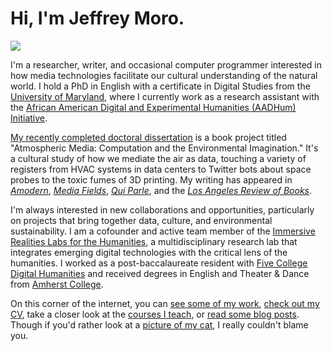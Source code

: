 # Hi, I'm Jeffrey Moro.

<img src="/img/selfie-website.jpg" class="selfie"/>

I'm a researcher, writer, and occasional computer programmer interested in how media technologies facilitate our cultural understanding of the natural world. I hold a PhD in English with a certificate in Digital Studies from the [University of Maryland](http://english.umd.edu), where I currently work as a research assistant with the [African American Digital and Experimental Humanities (AADHum) Initiative](https://aadhum.umd.edu).  

[My recently completed doctoral dissertation](https://jeffreymoro.com/blog/2022-04-01-defense-talk/) is a book project titled "Atmospheric Media: Computation and the Environmental Imagination." It's a cultural study of how we mediate the air as data, touching a variety of registers from HVAC systems in data centers to Twitter bots about space probes to the toxic fumes of 3D printing. My writing has appeared in [*Amodern*](https://amodern.net/author/jmoro/), [*Media Fields*](http://mediafieldsjournal.org/air-conditioning-the-internet/), [*Qui Parle*](https://muse.jhu.edu/article/797223), and the [*Los Angeles Review of Books*](https://lareviewofbooks.org/contributor/jeffrey-moro). 

I'm always interested in new collaborations and opportunities, particularly on projects that bring together data, culture, and environmental sustainability. I am a cofounder and active team member of the [Immersive Realities Labs for the Humanities](https://irlhumanities.org/), a multidisciplinary research lab that integrates emerging digital technologies with the critical lens of the humanities. I worked as a post-baccalaureate resident with [Five College Digital Humanities](http://5colldh.org) and received degrees in English and Theater & Dance from [Amherst College](https://www.amherst.edu).

On this corner of the internet, you can [see some of my work](/research), [check out my CV](/cv), take a closer look at the [courses I teach](/teaching), or [read some blog posts](/blog). Though if you'd rather look at a [picture of my cat](/img/agatha-frontpage.jpg), I really couldn't blame you.